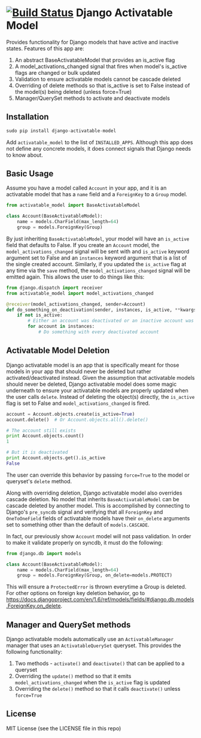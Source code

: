 [![Build Status](https://travis-ci.org/ambitioninc/django-activatable-model.png)](https://travis-ci.org/ambitioninc/django-activatable-model)
Django Activatable Model
==================
Provides functionality for Django models that have active and inactive states. Features of this app are:

1. An abstract BaseActivatableModel that provides an is_active flag
1. A model_activations_changed signal that fires when model's is_active flags are changed or bulk updated
1. Validation to ensure activatable models cannot be cascade deleted
1. Overriding of delete methods so that is_active is set to False instead of the model(s) being deleted (unless force=True)
1. Manager/QuerySet methods to activate and deactivate models

## Installation
```python
sudo pip install django-activatable-model
```

Add ``activatable_model`` to the list of ``INSTALLED_APPS``. Although this app does not define any concrete models, it does connect signals that Django needs to know about.

## Basic Usage
Assume you have a model called ``Account`` in your app, and it is an activatable model that has a ``name`` field and a ``ForeignKey`` to a ``Group`` model.

```python
from activatable_model import BaseActivatableModel

class Account(BaseActivatableModel):
    name = models.CharField(max_length=64)
    group = models.ForeignKey(Group)
```

By just inheriting ``BaseActivatableModel``, your model will have an ``is_active`` field that defaults to False. If you create an ``Account`` model, the ``model_activations_changed`` signal will be sent with and ``is_active`` keyword argument set to False and an ``instances`` keyword argument that is a list of the single created account. Similarly, if you updated the ``is_active`` flag at any time via the ``save`` method, the ``model_activations_changed`` signal will be emitted again. This allows the user to do things like this:

```python
from django.dispatch import receiver
from activatable_model import model_activations_changed

@receiver(model_activations_changed, sender=Account)
def do_something_on_deactivation(sender, instances, is_active, **kwargs):
    if not is_active:
        # Either an account was deactivated or an inactive account was created...
        for account in instances:
            # Do something with every deactivated account
```

## Activatable Model Deletion
Django activatable model is an app that is specifically meant for those models in your app that should never be deleted but rather activated/deactivated instead. Given the assumption that activatable models should never be deleted, Django activatable model does some magic underneath to ensure your activatable models are properly updated when the user calls ``delete``. Instead of deleting the object(s) directly, the ``is_active`` flag is set to False and ``model_activations_changed`` is fired.

```python
account = Account.objects.create(is_active=True)
account.delete()  # Or Account.objects.all().delete()

# The account still exists
print Account.objects.count()
1

# But it is deactivated
print Account.objects.get().is_active
False
```

The user can override this behavior by passing ``force=True`` to the model or queryset's ``delete`` method.

Along with overriding deletion, Django activatable model also overrides cascade deletion. No model that inherits ``BaseActivatableModel`` can be cascade deleted by another model. This is accomplished by connecting to Django's ``pre_syncdb`` signal and verifying that all ``ForeignKey`` and ``OneToOneField`` fields of activatable models have their ``on_delete`` arguments set to something other than the default of ``models.CASCADE``.

In fact, our previously show ``Account`` model will not pass validation. In order to make it validate properly on syncdb, it must do the following:

```python
from django.db import models

class Account(BaseActivatableModel):
    name = models.CharField(max_length=64)
    group = models.ForeignKey(Group, on_delete=models.PROTECT)
```

This will ensure a ``ProtectedError`` is thrown everytime a Group is deleted. For other options on foreign key deletion behavior, go to https://docs.djangoproject.com/en/1.6/ref/models/fields/#django.db.models.ForeignKey.on_delete.

## Manager and QuerySet methods
Django activatable models automatically use an ``ActivatableManager`` manager that uses an ``ActivatableQuerySet`` queryset. This provides the following functionality:

1. Two methods - ``activate()`` and ``deactivate()`` that can be applied to a queryset
1. Overriding the ``update()`` method so that it emits ``model_activations_changed`` when the ``is_active`` flag is updated
1. Overriding the ``delete()`` method so that it calls ``deactivate()`` unless ``force=True``

## License
MIT License (see the LICENSE file in this repo)